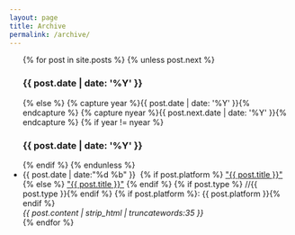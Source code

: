 ```yaml
---
layout: page
title: Archive
permalink: /archive/
---
```


<ul class="archive">
  {% for post in site.posts %}
    {% unless post.next %}
      <h3>{{ post.date | date: '%Y' }}</h3>
    {% else %}
      {% capture year %}{{ post.date | date: '%Y' }}{% endcapture %}
      {% capture nyear %}{{ post.next.date | date: '%Y' }}{% endcapture %}
      {% if year != nyear %}
        <h3>{{ post.date | date: '%Y' }}</h3>
      {% endif %}
    {% endunless %}
    <li>
      {{ post.date | date:"%d&nbsp;%b" }}&nbsp;
      {% if post.platform %}
        <a href="{{ post.exturl }}">"{{ post.title }}"</a>
      {% else %}
        <a href="{{ post.url }}">"{{ post.title }}"</a>
      {% endif %}
      {% if post.type %}<span class="grey"> //{{ post.type }}</span>{% endif %}
      {% if post.platform %}<span class="grey">: {{ post.platform }}</span>{% endif %}
      <br>
      <em>{{ post.content | strip_html | truncatewords:35 }}</em>
    </li>
  {% endfor %}
</ul>
